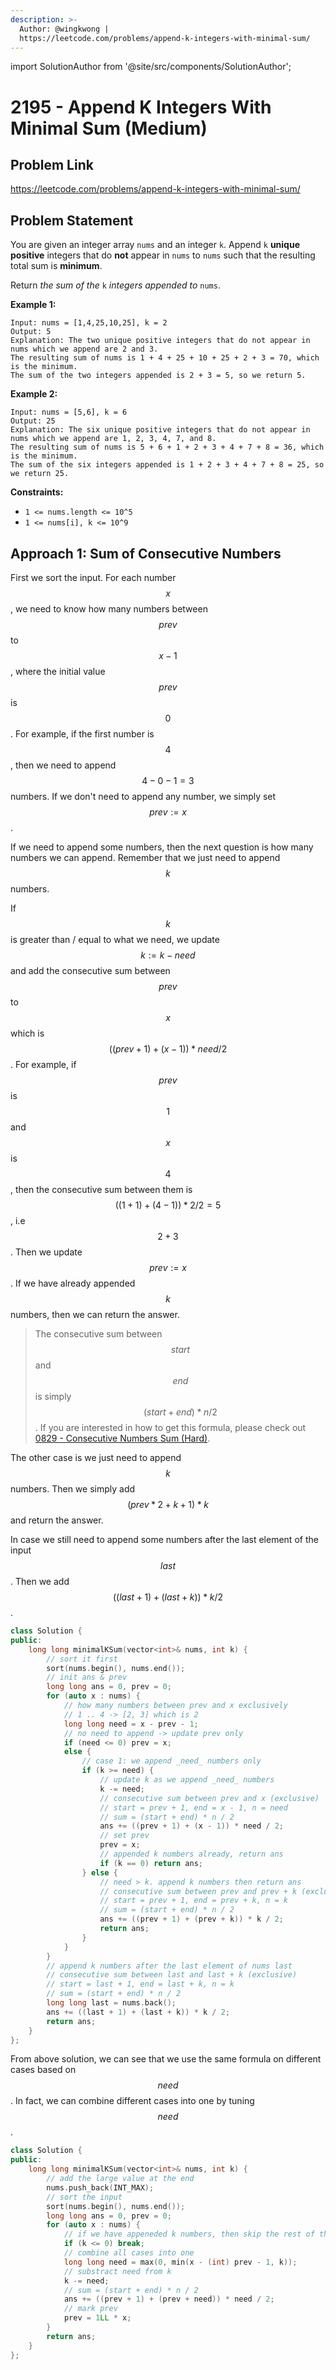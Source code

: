 ```yaml
---
description: >-
  Author: @wingkwong |
  https://leetcode.com/problems/append-k-integers-with-minimal-sum/
---
```


import SolutionAuthor from '@site/src/components/SolutionAuthor';

# 2195 - Append K Integers With Minimal Sum (Medium)

## Problem Link

https://leetcode.com/problems/append-k-integers-with-minimal-sum/

## Problem Statement

You are given an integer array `nums` and an integer `k`. Append `k` **unique positive** integers that do **not** appear in `nums` to `nums` such that the resulting total sum is **minimum**.

Return _the sum of the_ `k` _integers appended to_ `nums`.

**Example 1:**

```
Input: nums = [1,4,25,10,25], k = 2
Output: 5
Explanation: The two unique positive integers that do not appear in nums which we append are 2 and 3.
The resulting sum of nums is 1 + 4 + 25 + 10 + 25 + 2 + 3 = 70, which is the minimum.
The sum of the two integers appended is 2 + 3 = 5, so we return 5.
```

**Example 2:**

```
Input: nums = [5,6], k = 6
Output: 25
Explanation: The six unique positive integers that do not appear in nums which we append are 1, 2, 3, 4, 7, and 8.
The resulting sum of nums is 5 + 6 + 1 + 2 + 3 + 4 + 7 + 8 = 36, which is the minimum. 
The sum of the six integers appended is 1 + 2 + 3 + 4 + 7 + 8 = 25, so we return 25.
```

**Constraints:**

* `1 <= nums.length <= 10^5`
* `1 <= nums[i], k <= 10^9`

## Approach 1: Sum of Consecutive Numbers

First we sort the input. For each number $$x$$, we need to know how many numbers between $$prev$$ to $$x - 1$$, where the initial value $$prev$$ is $$0$$. For example, if the first number is $$4$$, then we need to append $$4 - 0 - 1 = 3$$ numbers. If we don't need to append any number, we simply set $$prev := x$$.

If we need to append some numbers, then the next question is how many numbers we can append. Remember that we just need to append $$k$$ numbers.

If $$k$$ is greater than / equal to what we need, we update $$k := k - need$$ and add the consecutive sum between $$prev$$ to $$x$$ which is $$((prev + 1) + (x - 1)) * need / 2$$.  For example, if $$prev$$ is $$1$$ and $$x$$ is $$4$$, then the consecutive sum between them is $$((1 + 1) + (4 - 1)) * 2 / 2 = 5$$, i.e $$2 + 3$$. Then we update $$prev := x$$. If we have already appended $$k$$ numbers, then we can return the answer.

> The consecutive sum between $$start$$ and $$end$$ is simply $$(start + end) * n / 2$$. If you are interested in how to get this formula, please check out [0829 - Consecutive Numbers Sum (Hard)](../0800-0899/consecutive-numbers-sum-hard).

The other case is we just need to append $$k$$ numbers. Then we simply add $$(prev * 2 + k + 1) * k$$ and return the answer.

In case we still need to append some numbers after the last element of the input $$last$$. Then we add $$((last + 1) + (last + k)) * k / 2$$.

<SolutionAuthor name="@wingkwong"/>

```cpp
class Solution {
public:
    long long minimalKSum(vector<int>& nums, int k) {
        // sort it first
        sort(nums.begin(), nums.end());
        // init ans & prev
        long long ans = 0, prev = 0;
        for (auto x : nums) {
            // how many numbers between prev and x exclusively
            // 1 .. 4 -> [2, 3] which is 2
            long long need = x - prev - 1;
            // no need to append -> update prev only
            if (need <= 0) prev = x;
            else {
                // case 1: we append _need_ numbers only
                if (k >= need) {
                    // update k as we append _need_ numbers
                    k -= need;
                    // consecutive sum between prev and x (exclusive)
                    // start = prev + 1, end = x - 1, n = need
                    // sum = (start + end) * n / 2
                    ans += ((prev + 1) + (x - 1)) * need / 2;
                    // set prev
                    prev = x;
                    // appended k numbers already, return ans
                    if (k == 0) return ans;
                } else {
                    // need > k. append k numbers then return ans
                    // consecutive sum between prev and prev + k (exclusive)
                    // start = prev + 1, end = prev + k, n = k
                    // sum = (start + end) * n / 2
                    ans += ((prev + 1) + (prev + k)) * k / 2;
                    return ans;
                }
            }
        }
        // append k numbers after the last element of nums last
        // consecutive sum between last and last + k (exclusive)
        // start = last + 1, end = last + k, n = k
        // sum = (start + end) * n / 2
        long long last = nums.back();
        ans += ((last + 1) + (last + k)) * k / 2;
        return ans;
    }
};
```

From above solution, we can see that we use the same formula on different cases based on $$need$$. In fact, we can combine different cases into one by tuning $$need$$.

```cpp
class Solution {
public:
    long long minimalKSum(vector<int>& nums, int k) {
        // add the large value at the end
        nums.push_back(INT_MAX);
        // sort the input
        sort(nums.begin(), nums.end());
        long long ans = 0, prev = 0;
        for (auto x : nums) {
            // if we have appeneded k numbers, then skip the rest of the numbers
            if (k <= 0) break;
            // combine all cases into one
            long long need = max(0, min(x - (int) prev - 1, k));
            // substract need from k
            k -= need;
            // sum = (start + end) * n / 2
            ans += ((prev + 1) + (prev + need)) * need / 2;
            // mark prev
            prev = 1LL * x;
        }
        return ans;
    }
};
```
